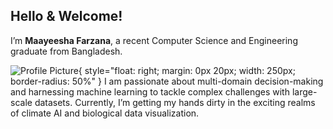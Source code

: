 ## Hello & Welcome!

I’m **Maayeesha Farzana**, a recent Computer Science and Engineering graduate from Bangladesh. 

![Profile Picture](Files/maayeesha.jpg){ style="float: right; margin: 0px 20px; width: 250px; border-radius: 50%" }
I am passionate about multi-domain decision-making and harnessing machine learning to tackle complex challenges with large-scale datasets. Currently, I’m getting my hands dirty in the exciting realms of climate AI and biological data visualization.


